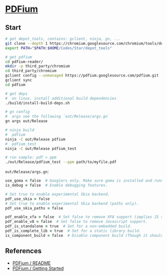 # [PDFium][]

[PDFium]: https://pdfium.googlesource.com/pdfium/

## Start

```zsh
# get depot_tools, contains: gclient, ninja, gn, ...
git clone --depth 1 https://chromium.googlesource.com/chromium/tools/depot_tools.git
export PATH="$PATH:$HOME/Codes/Star/depot_tools"

# get pdfium
cd pdfium-reader/
mkdir -p third_party/chromium
cd third_party/chromium
gclient config --unmanaged https://pdfium.googlesource.com/pdfium.git
gclient sync
cd pdfium

# get deps
#  on linux, install additional build dependencies
./build/install-build-deps.sh

# gn config
#  args see the following `out/Release/args.gn`
gn args out/Release

# ninja build
#  pdfium
ninja -C out/Release pdfium
#  pdfium_test
ninja -C out/Release pdfium_test

# run sample: pdf > ppm
./out/Release/pdfium_test --ppm path/to/myfile.pdf
```

`out/Release/args.gn`:

```zsh
use_goma = false  # Googlers only. Make sure goma is installed and running first.
is_debug = false  # Enable debugging features.

# Set true to enable experimental Skia backend.
pdf_use_skia = false
# Set true to enable experimental Skia backend (paths only).
pdf_use_skia_paths = false

pdf_enable_xfa = false  # Set false to remove XFA support (implies JS support).
pdf_enable_v8 = false  # Set false to remove Javascript support.
pdf_is_standalone = true  # Set for a non-embedded build.
pdf_is_complete_lib = true  # Set for a static library build.
is_component_build = false  # Disable component build (Though it should work)
```

## References

- [PDFium / README](https://pdfium.googlesource.com/pdfium/)
- [PDFium / Getting Started](https://pdfium.googlesource.com/pdfium/+/refs/heads/main/docs/getting-started.md)
